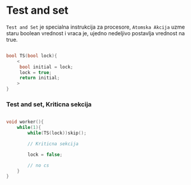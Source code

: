 # Test and set 

`Test and Set` je specialna instrukcija za procesore, `Atomska Akcija` uzme staru boolean vrednost i vraca je, ujedno nedeljivo postavlja vrednost na true.

```cpp

bool TS(bool lock){
    <
     bool initial = lock;
     lock = true;
     return initial;
    >
}

```
### Test and set, Kriticna sekcija 

```cpp

void worker(){
    while(1){
        while(TS(lock))skip();

        // Kriticna sekcija 

        lock = false;

        // no cs
    }
}
```